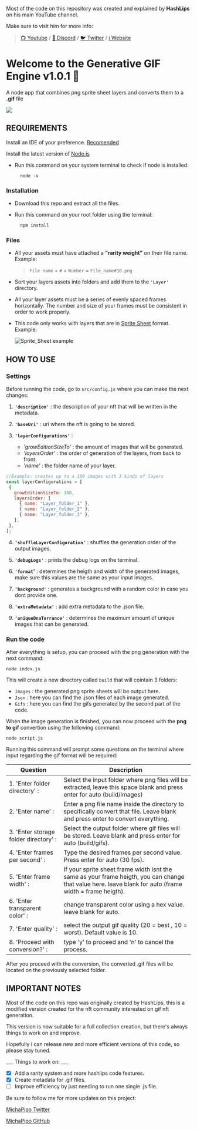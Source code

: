 Most of the code on this repository was created and explained by **HashLips** on his main YouTube channel. 

Make sure to visit him for more info:

>[📺 Youtube](https://www.youtube.com/channel/UC1LV4_VQGBJHTJjEWUmy8nA) / [👄 Discord](https://discord.com/invite/qh6MWhMJDN) / [🐦 Twitter](https://twitter.com/hashlipsnft) / [ℹ️ Website](https://hashlips.online/HashLips)

# Welcome to the __Generative GIF Engine v1.0.1__ 🐤

A node app that combines png sprite sheet layers and converts them to a **.gif** file

![](https://github.com/MichaPipo/Generative_Gif_Engine/blob/v1.0.0/README_Assets/gif_test.gif)

## REQUIREMENTS

Install an IDE of your preference. [Recomended](https://code.visualstudio.com/download)

Install the latest version of [Node.js](https://nodejs.org/en/download/)
* Run this command on your system terminal to check if node is installed:

        node -v

### Installation

* Download this repo and extract all the files.
* Run this command on your root folder using the terminal:

        npm install

### Files
* All your assets must have attached a **"rarity weight"** on their file name. Example:

    >`File name` + `#` + `Number` = `File_name#10.png`

* Sort your layers assets into folders and add them to the `'Layer'` directory.
* All your layer assets must be a series of evenly spaced frames horizontally. The number and size of your frames must be consistent in order to work properly.
* This code only works with layers that are in [Sprite Sheet](https://gamedevelopment.tutsplus.com/tutorials/an-introduction-to-spritesheet-animation--gamedev-13099) format. Example:

    ![Sprite_Sheet example](https://github.com/MichaPipo/Generative_Gif_Engine/blob/v1.0.0/README_Assets/SpriteSheet_test.png)

## HOW TO USE

### Settings
Before running the code, go to `src/config.js` where you can make the next changes:

   1) __`'description'`__ : the description of your nft that will be written in the metadata.
   
   2) __`'baseUri'`__ : uri where the nft is going to be stored.
   
   3) __`'layerConfigurations'`__ :
   
        - _'growEditionSizeTo'_ : the amount of images that will be generated.
        - _'layersOrder'_ : the order of generation of the layers, from back to front.
        - _'name'_ : the folder name of your layer.
         
 ```js
//Example: creates up to a 100 images with 3 kinds of layers
const layerConfigurations = [
  {
    growEditionSizeTo: 100,
    layersOrder: [
      { name: "Layer_folder_1" },
      { name: "Layer_folder_2" },
      { name: "Layer_folder_3" },
    ],
  },
];
```
   
   4) __`'shuffleLayerConfiguration'`__ : shuffles the generation order of the output images.
   
   5) __`'debugLogs'`__ : prints the debug logs on the terminal.
   
   6) __`'format`'__ : determines the heigth and width of the generated images, make sure this values are the same as your input images.
   
   7) __`'background'`__ : generates a background with a random color in case you dont provide one.
   
   8) __`'extraMetadata'`__ : add extra metadata to the .json file.
   
   9) __`'uniqueDnaTorrance'`__ : determines the maximum amount of unique images that can be generated.

### Run the code
After everything is setup, you can proceed with the png generation with the next command:

    node index.js

This will create a new directory called `build` that will cointain 3 folders:

* `Images` : the generated png sprite sheets will be output here.
* `Json` : here you can find the .json files of each image generated.
* `Gifs` : here you can find the gifs generated by the second part of the code.

When the image generation is finished, you can now proceed with the __png to gif__ convertion using the following command:

    node script.js

Running this command will prompt some questions on the terminal where input regarding the gif format will be required:

| Question | Description |
| --- | --- |
| 1. 'Enter folder directory' : | Select the input folder where png files will be extracted, leave this space blank and press enter for auto (build/images) |
| 2. 'Enter name' : | Enter a png file name inside the directory to specifically convert that file. Leave blank and press enter to convert everything. |
| 3. 'Enter storage folder directory' : | Select the output folder where gif files will be stored. Leave blank and press enter for auto (build/gifs). |
| 4. 'Enter frames per second' : | Type the desired frames per second value. Press enter for auto (30 fps). |
| 5. 'Enter frame width' : | If your sprite sheet frame width isnt the same as your frame heigth, you can change that value here. leave blank for auto (frame width = frame heigth). |
| 6. 'Enter transparent color' : | change transparent color using a hex value. leave blank for auto. |
| 7. 'Enter quality' : | select the output gif quality (20 = best , 10 = worst). Default value is 10. |
| 8. 'Proceed with conversion?' : | type 'y' to proceed and 'n' to cancel the process. |

After you proceed with the conversion, the converted .gif files will be located on the previously selected folder.

## IMPORTANT NOTES

Most of the code on this repo was originally created  by HashLips, this is a modified version created for the nft community interested on gif nft generation.

This version is now suitable for a full collection creation, but there's always things to work on and improve.

Hopefully i can release new and more efficient versions of this code, so please stay tuned.

___ Things to work on: ___

- [x] Add a rarity system and more hashlips code features.
- [x] Create metadata for .gif files.
- [ ] Improve efficiency by just needing to run one single .js file.

Be sure to follow me for more updates on this project:

[MichaPipo Twitter](https://twitter.com/MichaPipo)

[MichaPipo GitHub](https://github.com/MichaPipo)


